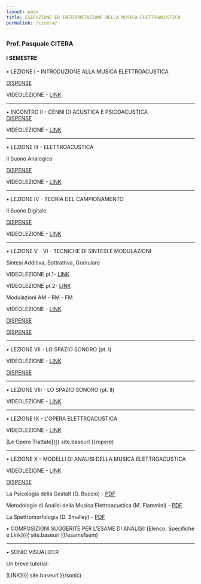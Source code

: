 ```yaml
---
layout: page
title: ESECUZIONE ED INTERPRETAZIONE DELLA MUSICA ELETTROACUSTICA
permalink: /citera/
---
```


### Prof. Pasquale CITERA
#### I SEMESTRE

• LEZIONE I - INTRODUZIONE ALLA MUSICA ELETTROACUSTICA   

<a href="https://www.academia.edu/21693947/LEZIONE_I_-_INTRODUZIONE_E_STORIA_DELLA_MUSICA_ELETTROACUSTICA" target="_blank">DISPENSE</a>

VIDEOLEZIONE -
<a href="https://www.youtube.com/watch?v=7Gwv6OgUwrE" target="_blank">LINK</a>


---

• INCONTRO II - CENNI DI ACUSTICA E PSICOACUSTICA   
<a href="https://www.academia.edu/22305517/LEZIONE_II_-_ACUSTICA_E_PSICOACUSTICA" target="_blank">DISPENSE</a>

VIDEOLEZIONE -
<a href="https://www.youtube.com/watch?v=bDzALxAYAro" target="_blank">LINK</a>

---



• LEZIONE III - ELETTROACUSTICA

 Il Suono Analogico

<a href="https://www.academia.edu/23013069/LEZIONE_III_-_LA_CATENA_ELETTROACUSTICA" target="_blank">DISPENSE</a>

VIDEOLEZIONE -
<a href="https://www.youtube.com/watch?v=O64VSGlc7mg" target="_blank">LINK</a>

---


• LEZIONE IV - TEORIA DEL CAMPIONAMENTO   

 Il Suono Digitale

<a href="https://www.academia.edu/24263813/LEZIONE_IV_-_IL_SUONO_DIGITALE._TEORIA_DEL_CAMPIONAMENTO" target="_blank">DISPENSE</a>

VIDEOLEZIONE -
<a href="https://www.youtube.com/watch?v=kz12aOy3n20" target="_blank">LINK</a>

---



• LEZIONE V - VI - TECNICHE DI SINTESI E MODULAZIONI  

 Sintesi Additiva, Sottrattiva, Granulare

VIDEOLEZIONE pt.1-
<a href="https://www.youtube.com/watch?v=h1TYfRHevUQ" target="_blank">LINK</a>

VIDEOLEZIONE pt.2-
<a href="https://www.youtube.com/watch?v=QF3IFz8_pRo" target="_blank">LINK</a>



Modulazioni AM - RM - FM

VIDEOLEZIONE -
<a href="https://www.youtube.com/watch?v=T0nXqBw5uAI" target="_blank">LINK</a>



<a href="https://www.academia.edu/42243952/LEZIONE_V_-_TECNICHE_DI_SINTESI_E_MODULAZIONE_DEL_SUONO_-01" target="_blank">DISPENSE</a>  

<a href="https://www.academia.edu/42401099/LEZIONE_VI_-_TECNICHE_DI_SINTESI_E_MODULAZIONE_DEL_SUONO_-_02" target="_blank">DISPENSE</a>


---



• LEZIONE VII - LO SPAZIO SONORO (pt. I)

VIDEOLEZIONE -
<a href="https://www.youtube.com/watch?v=VRit7yZ0JDI" target="_blank">LINK</a>


<a href="https://www.academia.edu/42865199/LEZIONE_VII_-_LO_SPAZIO_SONORO_-_01" target="_blank">DISPENSE</a>


---

• LEZIONE VIII - LO SPAZIO SONORO (pt. II)

VIDEOLEZIONE -
<a href="https://www.youtube.com/watch?v=IY1bZG_o0ek" target="_blank">LINK</a>

---


• LEZIONE IX - L'OPERA ELETTROACUSTICA

VIDEOLEZIONE -
<a href="https://www.youtube.com/watch?v=fJMlHv_TrqQ" target="_blank">LINK</a>

[Le Opere Trattate]({{ site.baseurl }}/opere)



---

• LEZIONE X - MODELLI DI ANALISI DELLA MUSICA ELETTROACUSTICA

VIDEOLEZIONE -
<a href="https://www.youtube.com/watch?v=BClGVcwgv04" target="_blank">LINK</a>


<a href="https://www.academia.edu/25555075/ESEMPI_DI_MODELLI_DANALISI_PER_IL_REPERTORIO_CONTEMPORANEO_SLIDE_" target="_blank">DISPENSE</a>

La Psicologia della Gestalt (D. Buccio) - <a href="https://www.dropbox.com/s/t11jv0ijst61wku/Buccio_Daniele_La_psicologia_della_Gestalt.pdf?dl=0" target="_blank">PDF</a>    


Metodologie di Analisi della Musica Elettroacustica (M. Flammini) - <a href="https://www.dropbox.com/s/cqlbhdebuf8q5b5/Flammini_MetodologieAnalisi.pdf?dl=0" target="_blank">PDF</a>


La Spettromorfologia (D. Smalley) - <a href="https://www.dropbox.com/s/92tuyrpu9zmhfcu/D_Smalley_Spectromorphology.pdf?dl=0" target="_blank">PDF</a>





• COMPOSIZIONI SUGGERITE PER L'ESAME DI ANALISI:
[Elenco, Specifiche e Link]({{ site.baseurl }}/esame1sem)

---



• SONIC VISUALIZER

Un breve tutorial:

[LINK]({{ site.baseurl }}/sonic)
